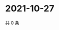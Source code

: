 # 2021-10-27

共 0 条

<!-- BEGIN WEIBO -->
<!-- 最后更新时间 Wed Oct 27 2021 02:13:01 GMT+0800 (China Standard Time) -->

<!-- END WEIBO -->
